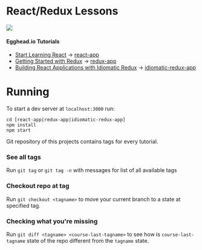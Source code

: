 # React/Redux Lessons

[![](https://d2eip9sf3oo6c2.cloudfront.net/tags/images/000/000/026/thumb/react.png )](https://egghead.io/browse/frameworks/react)

#### Egghead.io Tutorials

* [Start Learning React](https://egghead.io/courses/start-learning-react) -> [react-app](https://bitbucket.org/agokadze/react-lessons/src/master/react-app/?at=master)
* [Getting Started with Redux](https://egghead.io/courses/getting-started-with-redux) -> [redux-app](https://bitbucket.org/agokadze/react-lessons/src/master/redux-app/?at=master)
* [Building React Applications with Idiomatic Redux](https://egghead.io/courses/building-react-applications-with-idiomatic-redux) -> [idiomatic-redux-app](https://bitbucket.org/agokadze/react-lessons/src/master/idiomatic-redux-app/?at=master)


# Running

To start a dev server at `localhost:3000` run: 

```
cd [react-app|redux-app|idiomatic-redux-app]
npm install
npm start
```

Git repository of this projects contains tags for every tutorial.

### See all tags

Run `git tag` or `git tag -n` with messages for list of all available tags

### Checkout repo at tag

Run `git checkout <tagname>` to move your current branch to a state at specified
tag.

### Checking what you're missing

Run `git diff <tagname> <course-last-tagname>` to see how is `course-last-tagname` state of the repo different
from the `tagname` state.

